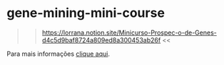 # gene-mining-mini-course
>> https://lorrana.notion.site/Minicurso-Prospec-o-de-Genes-d4c5d9baf8724a809ed8a300453ab26f <<

Para mais informações [clique aqui](https://lorrana.notion.site/Minicurso-Prospec-o-de-Genes-d4c5d9baf8724a809ed8a300453ab26f?pvs=4).

